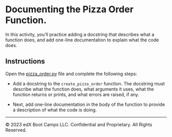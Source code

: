 # Documenting the Pizza Order Function.

In this activity, you’ll practice adding a docstring that describes what a function does, and add one-line documentation to explain what the code does.

## Instructions

Open the [pizza_order.py](Unsolved/pizza_order.py) file and complete the following steps:

* Add a docstring to the `create_pizza_order` function. The docstring must describe what the function does, what arguments it uses, what the function returns or prints, and what errors are raised, if any.

* Next, add one-line documentation in the body of the function to provide a description of what the code is doing.

---

© 2023 edX Boot Camps LLC. Confidential and Proprietary. All Rights Reserved.
